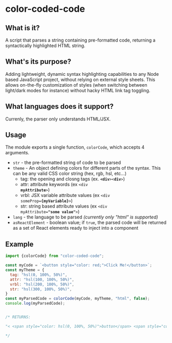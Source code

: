 # color-coded-code
## What is it?
A script that parses a string containing pre-formatted code, returning a syntactically highlighted HTML string.

## What's its purpose?
Adding lightweight, dynamic syntax highlighting capabilities to any Node based JavaScript project, without relying on external style sheets. This allows on-the-fly customization of styles (when switching between light/dark modes for instance) without hacky HTML link tag toggling.

## What languages does it support?
Currenly, the parser only understands HTML/JSX.

## Usage
The module exports a single function, `colorCode`, which accepts 4 arguments.
  * `str` - the pre-formatted string of code to be parsed
  * `theme` - An object defining colors for different parts of the syntax. This can be any valid CSS color string (hex, rgb, hsl, etc...)
    - tag: the opening and closng tags (ex. <code><b><div</b>><<b>div</b>></code>)
    - attr: attribute keywords (ex <code><div <b>myAttribute</b>></code>)
    - vrbl: JSX variable attribute values (ex <code><div someProp=<b>{myVariable}</b>></div></code>)
    - str: string based attribute values (ex <code><div myAttribute=<b>"some value"</b>></div></code>)
  * `lang` - the language to be parsed _(currently only "html" is supported)_
  * `asReactElement` - boolean value; if `true`, the parsed code will be returned as a set of React elements ready to inject into a component
  
  ## Example
  ```javascript
  import {colorCode} from "color-coded-code";
  
  const myCode = `<button style="color: red;">Click Me!</button>`;
  const myTheme = {
    tag: "hsl(0, 100%, 50%)",
    attr: "hsl(100, 100%, 50%)",
    vrbl: "hsl(200, 100%, 50%)",
    str: "hsl(300, 100%, 50%)",
  }
  const myParsedCode = colorCode(myCode, myTheme, "html", false);
  console.log(myParsedCode);
  
  
  /* RETURNS:
  
"< <span style="color: hsl(0, 100%, 50%)">button</span> <span style="color: hsl(100, 100%, 50%)">style=<span style="color: hsl(300, 100%, 50%)">"color: red;"</span></span>>Click Me!<<span style="color: hsl(0, 100%, 50%)">/button</span>>"
  
  */
  ```
 ```

 ```
